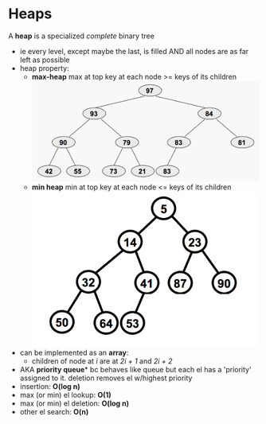 # Heaps

A **heap** is a specialized *complete* binary tree
  - ie every level, except maybe the last, is filled AND all nodes are as far left as possible
  - heap property:
    - **max-heap** max at top
      key at each node >= keys of its children
      ![max-heap](max-heap.png)
    - **min heap** min at top
      key at each node <= keys of its children
      ![min-heap](min-heap.png)
  - can be implemented as an **array**:
    - children of node at *i* are at *2i + 1* and *2i + 2*
  - AKA **priority queue*** bc behaves like queue but each el has a 'priority' assigned to it. deletion removes el w/highest priority
  - insertion: **O(log n)**
  - max (or min) el lookup: **O(1)**
  - max (or min) el deletion: **O(log n)**
  - other el search: **O(n)**
